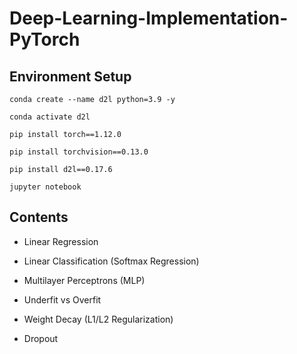 # Deep-Learning-Implementation-PyTorch

## Environment Setup
`conda create --name d2l python=3.9 -y`

`conda activate d2l`

`pip install torch==1.12.0`

`pip install torchvision==0.13.0`

`pip install d2l==0.17.6`

`jupyter notebook`

## Contents

- Linear Regression

- Linear Classification (Softmax Regression)

- Multilayer Perceptrons (MLP)

- Underfit vs Overfit

- Weight Decay (L1/L2 Regularization)

- Dropout
